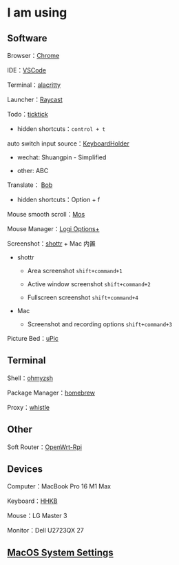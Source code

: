 # I am using

## Software

Browser：[Chrome](Chrome/Chrome.md)

IDE：[VSCode](https://code.visualstudio.com/)

Terminal：[alacritty](https://github.com/alacritty/alacritty)

Launcher：[Raycast](https://raycast.com)

Todo：[ticktick](https://ticktick.com/)

- hidden shortcuts：`control + t`

auto switch input source：[KeyboardHolder](https://github.com/leaves615/KeyboardHolder)

- wechat: Shuangpin - Simplified

- other: ABC

Translate： [Bob](https://github.com/ripperhe/Bob)

- hidden shortcuts：Option + f

Mouse smooth scroll：[Mos](https://mos.caldis.me/)

Mouse Manager：[Logi Options+](https://www.logitech.com/en-us/software/options.html)

Screenshot：[shottr](https://shottr.cc/) + Mac 内置

- shottr

  - Area screenshot `shift+command+1`

  - Active window screenshot `shift+command+2`

  - Fullscreen screenshot `shift+command+4`

- Mac

  - Screenshot and recording options `shift+command+3`

Picture Bed：[uPic](https://github.com/gee1k/uPic)

## Terminal

Shell：[ohmyzsh](https://ohmyz.sh/)

Package Manager：[homebrew](https://brew.sh/)

Proxy：[whistle](https://github.com/avwo/whistle)

## Other

Soft Router：[OpenWrt-Rpi](https://github.com/SuLingGG/OpenWrt-Rpi)

## Devices

Computer：MacBook Pro 16 M1 Max

Keyboard：[HHKB](hhkb)

Mouse：LG Master 3

Monitor：Dell U2723QX 27

## [MacOS System Settings](Mac.md)
